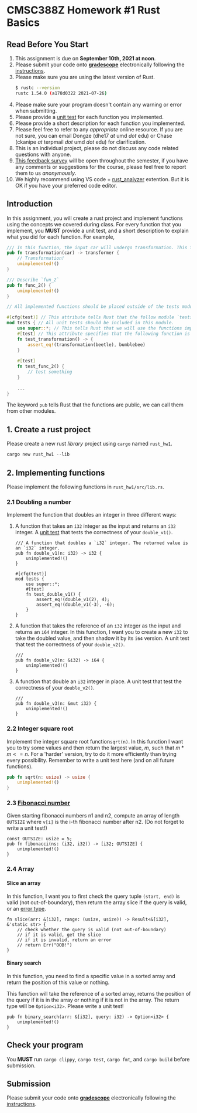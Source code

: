 CMSC388Z Homework #1
Rust Basics
===

## Read Before You Start
1. This assignment is due on **September 10th, 2021 at noon**.
2. Please submit your code onto [**gradescope**](https://www.gradescope.com/courses/291105) electronically following the [instructions](https://help.gradescope.com/article/ccbpppziu9-student-submit-work).
3. Please make sure you are using the latest version of Rust.
    ```bash
    $ rustc --version
    rustc 1.54.0 (a178d0322 2021-07-26)
    ```
4. Please make sure your program doesn't contain any warning or error when submitting.
5. Please provide a [unit test](https://doc.rust-lang.org/book/ch11-01-writing-tests.html) for each function you implemented.
6. Please provide a short description for each function you implemented. 
7. Please feel free to refer to any *appropriate* online resource. If you are not sure, you can email Dongze (dhe17 *at* umd *dot* edu) or Chase (ckanipe *at* terpmail *dot* umd *dot* edu) for clarification.
8. This is an individual project, please do not discuss any code related questions with anyone.
9. [This feedback survey](https://forms.gle/kon3fKNB8qyXf2AB9) will be open throughout the semester, if you have any comments or suggestions for the course, please feel free to report them to us *anonymously*. 
10. We highly recommend using VS code + [rust_analyzer](https://marketplace.visualstudio.com/items?itemName=matklad.rust-analyzer) extention. But it is OK if you have your preferred code editor.
## Introduction

In this assignment, you will create a rust project and implement functions using the concepts we covered during class. For every function that you implement, you **MUST** provide a unit test, and a short description to explain what you did for each function. For example,

```rust
/// In this function, the input car will undergo transformation. This funtion will return a transformer.
pub fn transformation(car) -> transformer {
    // Transformation!
    umimplemented!()
}

/// Describe `fun_2`
pub fn func_2() {
    umimplemented!()
}

// All implemented functions should be placed outside of the tests module `mod tests{}`

#[cfg(test)] // This attribute tells Rust that the follow module `tests` is used for testing.
mod tests { // All unit tests should be included in this module.
    use super::*; // This tells Rust that we will use the functions implemented above.
    #[test] // This attribute specifies that the following function is a unit test.
    fn test_transformation() -> {
        assert_eq!(transformation(beetle), bumblebee)
    }
    
    #[test]
    fn test_func_2() {
        // test something
    }
    
    ...
}
```

The keyword `pub` tells Rust that the functions are public, we can call them from other modules.


## 1. Create a rust project

Please create a new rust _library_ project using `cargo` named `rust_hw1`. 

```rust
cargo new rust_hw1 --lib
```

## 2. Implementing functions
Please implement the following functions in `rust_hw1/src/lib.rs`.  

### 2.1 Doubling a number
Implement the function that doubles an integer in three different ways:
1. A function that takes an `i32` integer as the input and returns an `i32` integer. A [unit test](https://doc.rust-lang.org/book/ch11-01-writing-tests.html) that tests the correctness of your `double_v1()`.
    ```rust=
    /// A function that doubles a `i32` integer. The returned value is an `i32` integer.
    pub fn double_v1(n: i32) -> i32 {
        unimplemented!()
    }
    
    #[cfg(test)]
    mod tests {
        use super::*;
        #[test]
        fn test_double_v1() {
            assert_eq!(double_v1(2), 4);
            assert_eq!(double_v1(-3), -6);    
        }
    }
    ```
2. A function that takes the reference of an `i32` integer as the input and returns an `i64` integer. In this function, I want you to create a new `i32` to take the doubled value, and then shadow it by its `i64` version. A unit test that test the correctness of your `double_v2()`.
    ```rust=
    ///
    pub fn double_v2(n: &i32) -> i64 {
        unimplemented!()
    }
    ```
3. A function that double an `i32` integer in place. A unit test that test the correctness of your `double_v2()`.
    ```rust=
    ///
    pub fn double_v3(n: &mut i32) {
        unimplemented!()
    }
    ```

### 2.2 Integer square root


Implement the integer square root function`sqrt(n)`. In this function I want you to try some values and then return the largest value, $m$, such that $m * m <= n$. For a 'harder' version, try to do it more efficiently than trying every possibility. Remember to write a unit test here (and on all future functions).

```rust
pub fn sqrt(n: usize) -> usize {
    unimplemented!()
}
```

### 2.3 [Fibonacci number](https://en.wikipedia.org/wiki/Fibonacci_number)


Given starting fibonacci numbers n1 and n2, compute an array of length `OUTSIZE` where `v[i]` is the i-th fibonacci number after n2. (Do not forget to write a unit test!)

```rust=
const OUTSIZE: usize = 5;
pub fn fibonacci(ns: (i32, i32)) -> [i32; OUTSIZE] {
    unimplemented!()
}
```

### 2.4 Array

#### Slice an array

In this function, I want you to first check the query tuple `(start, end)` is valid (not out-of-boundary), then return the array slice if the query is valid, or an [error type](https://learning-rust.github.io/docs/e3.option_and_result.html#ok-err-for-Result-types).

```rust=
fn slice(arr: &[i32], range: (usize, usize)) -> Result<&[i32], &'static str> {
    // check whether the query is valid (not out-of-boundary)
    // if it is valid, get the slice
    // if it is invalid, return an error
    // return Err("OOB!")
}

```

#### Binary search

In this function, you need to find a specific value in a sorted array and return the position of this value or nothing.

This function will take the reference of a sorted array, returns the position of the query if it is in the array or nothing if it is not in the array. The return type will be `Option<i32>`. Please write a unit test!

```rust=
pub fn binary_search(arr: &[i32], query: i32) -> Option<i32> {
    unimplemented!()
}
```

## Check your program

You **MUST** run `cargo clippy`, `cargo test`, `cargo fmt`, and `cargo build` before submission.

## Submission

Please submit your code onto [**gradescope**](https://www.gradescope.com/courses/291105) electronically following the [instructions](https://help.gradescope.com/article/ccbpppziu9-student-submit-work).

